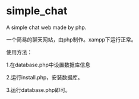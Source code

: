 # simple_chat
A simple chat web made by php.

一个简易的聊天网站，由php制作。xampp下运行正常。

使用方法：

1.在database.php中设置数据库信息

2.运行install.php，安装数据库。

3.运行database.php即可。

